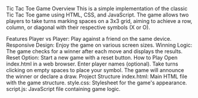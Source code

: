 Tic Tac Toe Game
Overview
This is a simple implementation of the classic Tic Tac Toe game using HTML, CSS, and JavaScript. The game allows two players to take turns marking spaces on a 3x3 grid, aiming to achieve a row, column, or diagonal with their respective symbols (X or O).

Features
Player vs Player: Play against a friend on the same device.
Responsive Design: Enjoy the game on various screen sizes.
Winning Logic: The game checks for a winner after each move and displays the results.
Reset Option: Start a new game with a reset button.
How to Play
Open index.html in a web browser.
Enter player names (optional).
Take turns clicking on empty spaces to place your symbol.
The game will announce the winner or declare a draw.
Project Structure
index.html: Main HTML file with the game structure.
style.css: Stylesheet for the game's appearance.
script.js: JavaScript file containing game logic.
